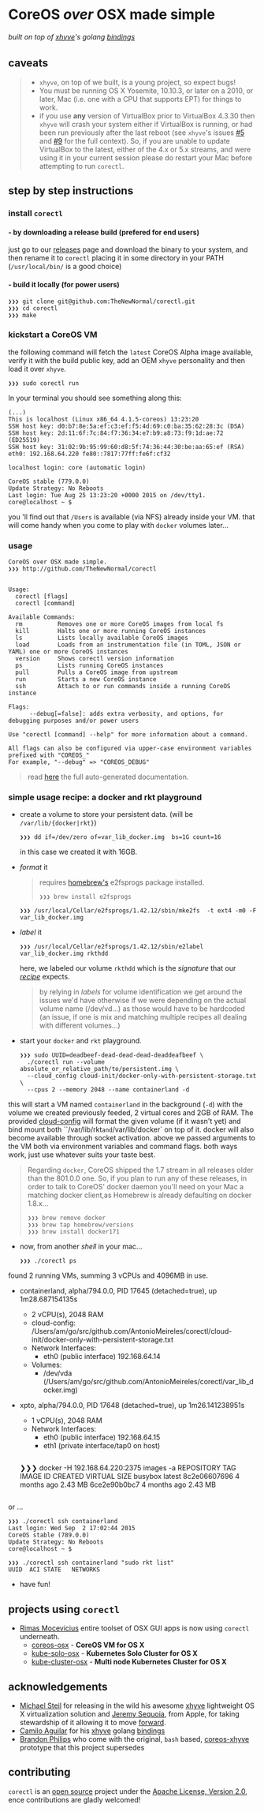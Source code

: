 # CoreOS _over_ OSX made simple
###### built on top of [xhyve](https://github.com/xhyve-xyz/xhyve)'s _golang_ [bindings](https://github.com/hooklift/xhyve)

**caveats**
-----------

 > - `xhyve`, on top of we built, is a young project, so expect bugs!
 > - You must be running OS X Yosemite, 10.10.3, or later on a 2010,
 >   or later, Mac (i.e. one with a CPU that supports EPT) for things to work.
 > - if you use **any** version of VirtualBox prior to VirtualBox 4.3.30 then
 >   `xhyve` will crash your system either if VirtualBox is running, or had been
 >   run previously after the last reboot (see `xhyve`'s issues
 >   [#5](https://github.com/mist64/xhyve/issues/5) and
 >   [#9](https://github.com/mist64/xhyve/issues/9) for the full context). So,
 >   if you are unable to update VirtualBox to the latest, either of the 4.x or
 >   5.x streams, and were using it in your current session please do restart
 >   your Mac before attempting to run `corectl`.


## step by step instructions

### install `corectl`
#### - by downloading a release build (prefered for end users)
just go to our [releases](https://github.com/TheNewNormal/corectl/releases) page
and download the binary to your system, and then rename it to `corectl` placing
it in some directory in your PATH (`/usr/local/bin/` is a good choice)

#### - build it locally (for power users)
```
❯❯❯ git clone git@github.com:TheNewNormal/corectl.git
❯❯❯ cd corectl
❯❯❯ make
```
### kickstart a CoreOS VM
the following command will fetch the `latest` CoreOS Alpha image
available, verify it with the build public key, add an OEM `xhyve`
personality and then load it over `xhyve`.

```
❯❯❯ sudo corectl run

```

In your terminal you should see something along this:

```
(...)
This is localhost (Linux x86_64 4.1.5-coreos) 13:23:20
SSH host key: d0:b7:8e:5a:ef:c3:ef:f5:4d:69:c0:ba:35:62:28:3c (DSA)
SSH host key: 2d:11:6f:7c:84:f7:36:34:e7:b9:a8:73:f9:1d:ae:72 (ED25519)
SSH host key: 31:02:9b:95:99:60:d8:5f:74:36:44:30:be:aa:65:ef (RSA)
eth0: 192.168.64.220 fe80::7817:77ff:fe6f:cf32

localhost login: core (automatic login)

CoreOS stable (779.0.0)
Update Strategy: No Reboots
Last login: Tue Aug 25 13:23:20 +0000 2015 on /dev/tty1.
core@localhost ~ $
```
you 'll find out that `/Users` is available (via NFS) already inside your VM.
that will come handy when you come to play with `docker` volumes later...

### usage
```
CoreOS over OSX made simple.
❯❯❯ http://github.com/TheNewNormal/corectl


Usage:
  corectl [flags]
  corectl [command]

Available Commands:
  rm          Removes one or more CoreOS images from local fs
  kill        Halts one or more running CoreOS instances
  ls          Lists locally available CoreOS images
  load        Loads from an instrumentation file (in TOML, JSON or YAML) one or more CoreOS instances
  version     Shows corectl version information
  ps          Lists running CoreOS instances
  pull        Pulls a CoreOS image from upstream
  run         Starts a new CoreOS instance
  ssh         Attach to or run commands inside a running CoreOS instance

Flags:
      --debug[=false]: adds extra verbosity, and options, for debugging purposes and/or power users

Use "corectl [command] --help" for more information about a command.

All flags can also be configured via upper-case environment variables prefixed with "COREOS_"
For example, "--debug" => "COREOS_DEBUG"
```
> read [here](documentation/markdown/corectl.md) the full
> auto-generated documentation.

### simple usage recipe: a docker and rkt playground
- create a volume to store your persistent data. (will be
  `/var/lib/{docker|rkt}`)
  ```
  ❯❯❯ dd if=/dev/zero of=var_lib_docker.img  bs=1G count=16
  ```
  in this case we created it with 16GB.

- *format* it
  > requires [homebrew's](http://brew.sh) e2fsprogs package installed.
  >
  > `❯❯❯ brew install e2fsprogs`

  ```
  ❯❯❯ /usr/local/Cellar/e2fsprogs/1.42.12/sbin/mke2fs  -t ext4 -m0 -F var_lib_docker.img
  ```

- *label* it
  ```
  ❯❯❯ /usr/local/Cellar/e2fsprogs/1.42.12/sbin/e2label var_lib_docker.img rkthdd
  ```
  here, we labeled our volume `rkthdd` which is the *signature* that our
  [*recipe*](cloud-init/docker-only-with-persistent-storage.txt) expects.

  >by relying in *labels* for volume identification we get around the issues we'd
  >have otherwise if we were depending on the actual volume name (/dev/vd...) as
  >those would have to be hardcoded (an issue, if one is mix and matching
  >multiple recipes all dealing with different volumes...)

- start your `docker` and `rkt` playground.
  ```
  ❯❯❯ sudo UUID=deadbeef-dead-dead-dead-deaddeafbeef \
    ./corectl run --volume absolute_or_relative_path/to/persistent.img \
    --cloud_config cloud-init/docker-only-with-persistent-storage.txt \
    --cpus 2 --memory 2048 --name containerland -d
  ```
 this will start a VM named `containerland` in the background (`-d`) with the
 volume we created previously feeded, 2 virtual cores and 2GB of RAM. The
 provided [cloud-config](cloud-init/docker-only-with-persistent-storage.txt)
 will format the given volume (if it wasn't yet) and bind mount both
 ``/var/lib/rkt` and `/var/lib/docker` on top of it. docker will also become
 available through socket activation. above we passed arguments to the VM both
 via environment variables and command flags. both ways work, just use whatever
 suits your taste best.

 > Regarding `docker`, CoreOS shipped the 1.7 stream in all releases older than
 > the 801.0.0 one. So, if you plan to run any of these releases, in order
 > to talk to CoreOS' docker daemon you'll need on your Mac a matching docker
 client,as Homebrew is already defaulting on docker 1.8.x...
 > ```
 > ❯❯❯ brew remove docker
 > ❯❯❯ brew tap homebrew/versions
 > ❯❯❯ brew install docker171
 > ```

- now, from another *shell* in your mac...

  ```
  ❯❯❯ ./corectl ps
found 2 running VMs, summing 3 vCPUs and 4096MB in use.
- containerland, alpha/794.0.0, PID 17645 (detached=true), up 1m28.687154135s
  - 2 vCPU(s), 2048 RAM
  - cloud-config: /Users/am/go/src/github.com/AntonioMeireles/corectl/cloud-init/docker-only-with-persistent-storage.txt
  - Network Interfaces:
    - eth0 (public interface) 192.168.64.14
  - Volumes:
    - /dev/vda (/Users/am/go/src/github.com/AntonioMeireles/corectl/var_lib_docker.img)
- xpto, alpha/794.0.0, PID 17648 (detached=true), up 1m26.141238951s
  - 1 vCPU(s), 2048 RAM
  - Network Interfaces:
    - eth0 (public interface) 192.168.64.15
    - eth1 (private interface/tap0 on host)

  ```

  ```
  ❯❯❯ docker -H 192.168.64.220:2375 images -a
  REPOSITORY          TAG                 IMAGE ID            CREATED             VIRTUAL SIZE
  busybox             latest              8c2e06607696        4 months ago        2.43 MB
  <none>              <none>              6ce2e90b0bc7        4 months ago        2.43 MB
  <none>              <none>
  ```
or ...

  ```
  ❯❯❯ ./corectl ssh containerland
  Last login: Wed Sep  2 17:02:44 2015
  CoreOS stable (789.0.0)
  Update Strategy: No Reboots
  core@localhost ~ $
  ```
  ```
  ❯❯❯ ./corectl ssh containerland "sudo rkt list"
  UUID	ACI	STATE	NETWORKS

  ```
- have fun!

## projects using `corectl`
- [Rimas Mocevicius](https://github.com/rimusz) entire toolset of OSX GUI apps
is now using `corectl` underneath.
  - [coreos-osx](https://github.com/TheNewNormal/coreos-osx) - **CoreOS VM for OS X**
  - [kube-solo-osx](https://github.com/TheNewNormal/kube-solo-osx) -
 **Kubernetes Solo Cluster for OS X**
  - [kube-cluster-osx](https://github.com/TheNewNormal/kube-cluster-osx) -
 **Multi node Kubernetes Cluster for OS X**

## acknowledgements
-  [Michael Steil](https://github.com/mist64) for releasing in the wild his
   awesome [xhyve](https://github.com/mist64/xhyve) lightweight OS X
   virtualization solution and [Jeremy Sequoia](https://github.com/jeremyhu),
   from Apple, for taking stewardship of it allowing it to move
   [forward](https://github.com/xhyve-xyz).
-  [Camilo Aguilar](https://github.com/c4milo) for his
   [xhyve](https://github.com/mist64/xhyve) golang
   [bindings](https://github.com/hooklift/xhyve)
-  [Brandon Philips](https://github.com/philips) who come with the
   original, `bash` based, [coreos-xhyve](https://github.com/coreos/coreos-xhyve)
   prototype that this project supersedes

## contributing
`corectl` is an [open source](http://opensource.org/osd) project under the
[Apache License, Version 2.0](http://opensource.org/licenses/Apache-2.0), ence
contributions are gladly welcomed!
